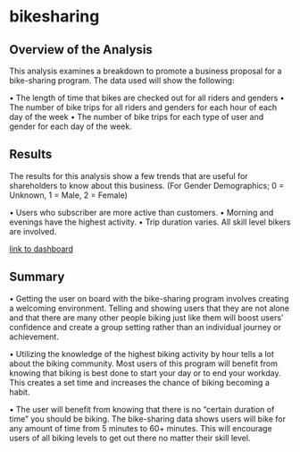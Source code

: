 # bikesharing

## Overview of the Analysis

This analysis examines a breakdown to promote a business proposal for a bike-sharing program. The data used will show the following: 

•	The length of time that bikes are checked out for all riders and genders
•	The number of bike trips for all riders and genders for each hour of each day of the week
•	The number of bike trips for each type of user and gender for each day of the week.

## Results 

The results for this analysis show a few trends that are useful for shareholders to know about this business. (For Gender Demographics; 0 = Unknown, 1 = Male, 2 = Female) 

•	Users who subscriber are more active than customers. 
•	Morning and evenings have the highest activity. 
•	Trip duration varies. All skill level bikers are involved. 

[link to dashboard](https://public.tableau.com/app/profile/shamir4123/viz/Bike_Sharing_Challenge_16387541628200/UserTripsbyGenderbyWeekday?publish=yes "link to dashboard")

## Summary 

•	Getting the user on board with the bike-sharing program involves creating a welcoming environment. Telling and showing users that they are not alone and that there are many other people biking just like them will boost users’ confidence and create a group setting rather than an individual journey or achievement.  

•	Utilizing the knowledge of the highest biking activity by hour tells a lot about the biking community. Most users of this program will benefit from knowing that biking is best done to start your day or to end your workday. This creates a set time and increases the chance of biking becoming a habit. 

•	The user will benefit from knowing that there is no “certain duration of time” you should be biking. The bike-sharing data shows users will bike for any amount of time from 5 minutes to 60+ minutes. This will encourage users of all biking levels to get out there no matter their skill level. 
